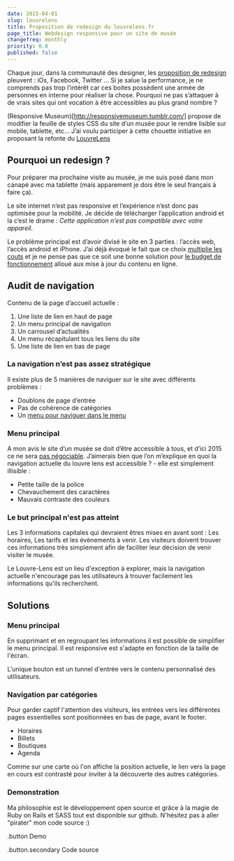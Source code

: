 ```yaml
---
date: 2015-04-01
slug: louvrelens
title: Proposition de redesign du louvrelens.fr
page_title: Webdesign responsive pour un site de musée
changefreq: monthly
priority: 0.8
published: false
---
```


Chaque jour, dans la communauté des designer, les [proposition de redesign](http://dribbble.com/search?page=4&q=redesign) pleuvent : iOs, Facebook, Twitter … Si je salue la performance, je ne comprends pas trop l’intérêt car ces boites possèdent une armée de personnes en interne pour réaliser la chose. Pourquoi ne pas s’attaquer à de vrais sites qui ont vocation à être accessibles au plus grand nombre ?


(Responsive Museum)[http://responsivemuseum.tumblr.com/] propose de modifier la feuille de styles CSS du site d’un musée pour le rendre lisible sur mobile, tablette, etc… J’ai voulu participer à cette chouette initiative en proposant la refonte du [LouvreLens](http://www.louvrelens.fr/)

## Pourquoi un redesign ?

Pour préparer ma prochaine visite au musée, je me suis posé dans mon canapé avec ma tablette (mais apparement je dois être le seul français à faire ça).

Le site internet n’est pas responsive et l’expérience n’est donc pas optimisée pour la mobilité. Je décide de télécharger l’application android et la c’est le drame : _Cette application n’est pas compatible avec votre appareil_.



Le problème principal est d’avoir divisé le site en 3 parties : l’accès web, l’accès android et iPhone.
J’ai déjà évoqué le fait que ce choix [multiplie les couts](http://davidl.fr/blog/webdesign-adaptatif-vs-site-mobile-vs-application-native.html) et je ne pense pas que ce soit une bonne solution pour [le budget de fonctionnement](http://fr.wikipedia.org/wiki/Louvre-Lens#Fonctionnement) alloué aux mise à jour du contenu en ligne.


## Audit de navigation


Contenu de la page d’accueil actuelle :

1. Une liste de lien en haut de page
2. Un menu principal de navigation
3. Un carrousel d’actualités
4. Un menu récapitulant tous les liens du site
5. Une liste de lien en bas de page

### La navigation n’est pas assez stratégique

Il existe plus de 5 manières de naviguer sur le site avec différents problèmes :

- Doublons de page d’entrée
- Pas de cohérence de catégories
- Un [menu pour naviguer dans le menu](https://31.media.tumblr.com/20dfb470e44ec08f07f240c16902e703/tumblr_mze5idLVTu1toamj8o2_500.gif)


### Menu principal

A mon avis le site d’un musée se doit d’être accessible à tous, et d’ici 2015 ce ne sera [pas négociable](http://www.lexpress.fr/actualites/1/societe/handicap-l-echeance-de-2015-d-accessiblite-pour-tous-pas-negociable_1023008.html). J’aimerais bien que l’on m’explique en quoi la navigation actuelle du louvre lens est accessible ? - elle est simplement illisible :

- Petite taille de la police
- Chevauchement des caractères
- Mauvais contraste des couleurs






### Le but principal n'est pas atteint

Les 3 informations capitales qui devraient êtres mises en avant sont : Les horaires, Les tarifs et les évènements à venir. Les visiteurs doivent trouver ces informations très simplement afin de faciliter leur décision de venir visiter le musée.

Le Louvre-Lens est un lieu d'exception à explorer, mais la navigation actuelle n'encourage pas les utilisateurs à trouver facilement les informations qu'ils recherchent.




## Solutions


### Menu principal

En supprimant et en regroupant les informations il est possible de simplifier le menu principal.
Il est responsive est s'adapte en fonction de la taille de l'écran.

L'unique bouton est un tunnel d'entrée vers le contenu personnalisé des utilisateurs.

### Navigation par catégories

Pour garder captif l'attention des visiteurs, les entrées vers les différentes pages essentielles sont positionnées en bas de page, avant le footer.

- Horaires
- Billets
- Boutiques
- Agenda

Comme sur une carte où l'on affiche la position actuelle, le lien vers la page en cours est contrasté pour inviter à la découverte des autres catégories.

### Demonstration

Ma philosophie est le développement open source et grâce à la magie de Ruby on Rails et SASS tout est disponible sur github. N'hésitez pas à aller "pirater" mon code source :)

.button
Demo

.button.secondary
Code source
